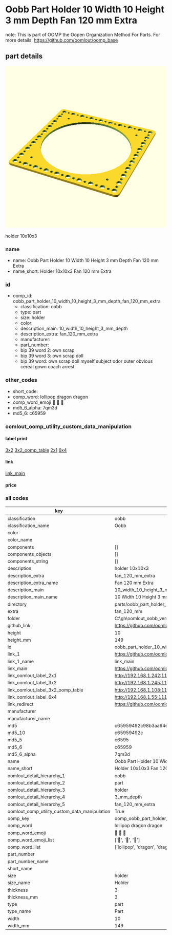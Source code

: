 # Oobb Part Holder 10 Width 10 Height 3 mm Depth Fan 120 mm Extra  

note: This is part of OOMP the Oopen Organization Method For Parts. For more details: https://github.com/oomlout/oomp_base

##  part details
  

[![](3dpr.png)](3dpr.png)

holder 10x10x3



### name
* name: Oobb Part Holder 10 Width 10 Height 3 mm Depth Fan 120 mm Extra
* name_short: Holder 10x10x3 Fan 120 mm Extra
### id
* oomp_id: oobb_part_holder_10_width_10_height_3_mm_depth_fan_120_mm_extra
  * classification: oobb
  * type: part
  * size: holder
  * color: 
  * description_main: 10_width_10_height_3_mm_depth
  * description_extra: fan_120_mm_extra
  * manufacturer: 
  * part_number: 
  * bip 39 word 2: own scrap
  * bip 39 word 3: own scrap doll
  * bip 39 word: own scrap doll myself subject odor outer obvious cereal gown coach arrest

### other_codes
* short_code: 
* oomp_word: lollipop dragon dragon
* oomp_word_emoji :lollipop: :dragon: :dragon:
* md5_6_alpha: 7qm3d
* md5_6: c65959






### oomlout_oomp_utility_custom_data_manipulation
#### label print
[3x2](http://192.168.1.245:1112/?label=oomp%207qm3d)
[3x2_oomp_table](http://192.168.1.108:1112/?label=oomp%207qm3d)
[2x1](http://192.168.1.242:1112/?label=oomp%207qm3d)
[6x4](http://192.168.1.55:1112/?label=oomp%207qm3d)    

#### link

[link_main](https://github.com/oomlout/oomlout_oobb_version_4_generated_parts/tree/main/navigation_oomp/oobb/part/holder/10_width_10_height_3_mm_depth/fan_120_mm_extra/part)                              

#### price







### all codes 
| key | value |  
| --- | --- |  
| classification | oobb |  
| classification_name | Oobb |  
| color |  |  
| color_name |  |  
| components | [] |  
| components_objects | [] |  
| components_string | [] |  
| description | holder 10x10x3 |  
| description_extra | fan_120_mm_extra |  
| description_extra_name | Fan 120 mm Extra |  
| description_main | 10_width_10_height_3_mm_depth |  
| description_main_name | 10 Width 10 Height 3 mm Depth |  
| directory | parts/oobb_part_holder_10_width_10_height_3_mm_depth_fan_120_mm_extra |  
| extra | fan_120_mm |  
| folder | C:\gh\oomlout_oobb_version_4_generated_parts\parts\oobb_part_holder_10_width_10_height_3_mm_depth_fan_120_mm_extra |  
| github_link | https://github.com/oomlout/oomlout_oomp_part_src/tree/main/parts/oobb_part_holder_10_width_10_height_3_mm_depth_fan_120_mm_extra |  
| height | 10 |  
| height_mm | 149 |  
| id | oobb_part_holder_10_width_10_height_3_mm_depth_fan_120_mm_extra |  
| link_1 | https://github.com/oomlout/oomlout_oobb_version_4_generated_parts/tree/main/navigation_oomp/oobb/part/holder/10_width_10_height_3_mm_depth/fan_120_mm_extra/part |  
| link_1_name | link_main |  
| link_main | https://github.com/oomlout/oomlout_oobb_version_4_generated_parts/tree/main/navigation_oomp/oobb/part/holder/10_width_10_height_3_mm_depth/fan_120_mm_extra/part |  
| link_oomlout_label_2x1 | http://192.168.1.242:1112/?label=oomp%207qm3d |  
| link_oomlout_label_3x2 | http://192.168.1.245:1112/?label=oomp%207qm3d |  
| link_oomlout_label_3x2_oomp_table | http://192.168.1.108:1112/?label=oomp%207qm3d |  
| link_oomlout_label_6x4 | http://192.168.1.55:1112/?label=oomp%207qm3d |  
| link_redirect | https://github.com/oomlout/oomlout_oobb_version_4_generated_parts/tree/main/parts/oobb_holder_10_10_03_ex_fan_120_mm |  
| manufacturer |  |  
| manufacturer_name |  |  
| md5 | c65959492c98b3aa64ebf92481705cf0 |  
| md5_10 | c65959492c |  
| md5_5 | c6595 |  
| md5_6 | c65959 |  
| md5_6_alpha | 7qm3d |  
| name | Oobb Part Holder 10 Width 10 Height 3 mm Depth Fan 120 mm Extra |  
| name_short | Holder 10x10x3 Fan 120 mm Extra |  
| oomlout_detail_hierarchy_1 | oobb |  
| oomlout_detail_hierarchy_2 | part |  
| oomlout_detail_hierarchy_3 | holder |  
| oomlout_detail_hierarchy_4 | 3_mm_depth |  
| oomlout_detail_hierarchy_5 | fan_120_mm_extra |  
| oomlout_oomp_utility_custom_data_manipulation | True |  
| oomp_key | oomp_oobb_part_holder_10_width_10_height_3_mm_depth_fan_120_mm_extra |  
| oomp_word | lollipop dragon dragon |  
| oomp_word_emoji | :lollipop: :dragon: :dragon: |  
| oomp_word_emoji_list | [':lollipop:', ':dragon:', ':dragon:'] |  
| oomp_word_list | ['lollipop', 'dragon', 'dragon'] |  
| part_number |  |  
| part_number_name |  |  
| short_name |  |  
| size | holder |  
| size_name | Holder |  
| thickness | 3 |  
| thickness_mm | 3 |  
| type | part |  
| type_name | Part |  
| width | 10 |  
| width_mm | 149 |  
